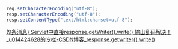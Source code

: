 ```java
req.setCharacterEncoding("utf-8");
resp.setCharacterEncoding("utf-8");
resp.setContentType("text/html;charset=utf-8");
```



[(9条消息) Servlet中直接response.getWriter().write() 输出乱码解决！_u014424628的专栏-CSDN博客_response.getwriter().write()](https://blog.csdn.net/u014424628/article/details/50589966)

